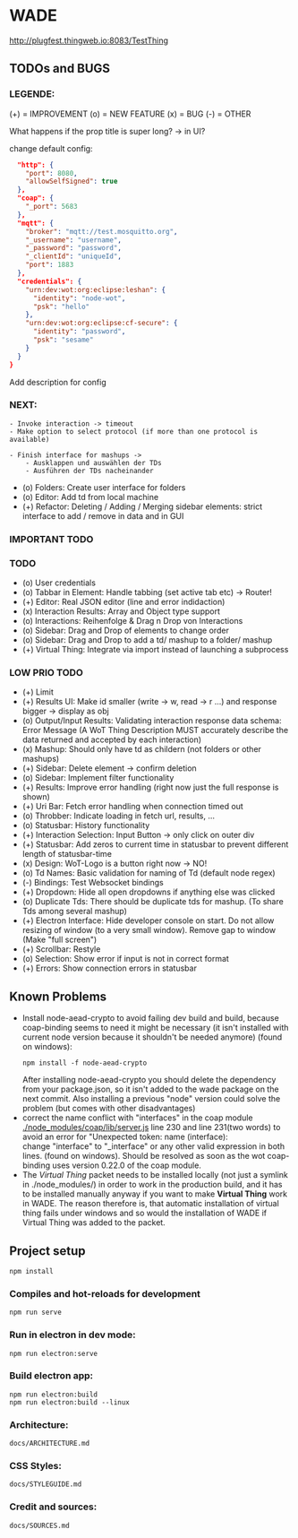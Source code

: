 # WADE
http://plugfest.thingweb.io:8083/TestThing

## TODOs and BUGS 
### LEGENDE:
(+) = IMPROVEMENT
(o) = NEW FEATURE
(x) = BUG
(-) = OTHER


What happens if the prop title is super long? -> in UI? 

change default config: 

```json
  "http": {
    "port": 8080,
    "allowSelfSigned": true
  },
  "coap": {
    "_port": 5683
  },
  "mqtt": {
    "broker": "mqtt://test.mosquitto.org",
    "_username": "username",
    "_password": "password",
    "_clientId": "uniqueId",
    "port": 1883
  },
  "credentials": {
    "urn:dev:wot:org:eclipse:leshan": {
      "identity": "node-wot",
      "psk": "hello"
    },
    "urn:dev:wot:org:eclipse:cf-secure": {
      "identity": "password",
      "psk": "sesame"
    }
  }
}
```

Add description for config

### NEXT: 
    - Invoke interaction -> timeout
    - Make option to select protocol (if more than one protocol is available)

    - Finish interface for mashups -> 
        - Ausklappen und auswählen der TDs 
        - Ausführen der TDs nacheinander 

- (o) Folders: Create user interface for folders
- (o) Editor: Add td from local machine
- (+) Refactor: Deleting / Adding / Merging sidebar elements: strict interface to add / remove in data and in GUI 


### IMPORTANT TODO

### TODO 
- (o) User credentials
- (o) Tabbar in Element: Handle tabbing (set active tab etc) -> Router!
- (+) Editor: Real JSON editor (line and error indidaction)
- (x) Interaction Results: Array and Object type support 
- (o) Interactions: Reihenfolge & Drag n Drop von Interactions
- (o) Sidebar: Drag and Drop of elements to change order 
- (o) Sidebar: Drag and Drop to add a td/ mashup to a folder/ mashup
- (+) Virtual Thing: Integrate via import instead of launching a subprocess

### LOW PRIO TODO
- (+) Limit
- (+) Results UI: Make id smaller (write -> w, read -> r ...) and response bigger -> display as obj
- (o) Output/Input Results: Validating interaction response data schema: Error Message (A WoT Thing Description MUST accurately describe the data returned and accepted by each interaction)
- (x) Mashup: Should only have td as childern (not folders or other mashups) 
- (+) Sidebar: Delete element -> confirm deletion
- (o) Sidebar: Implement filter functionality
- (+) Results: Improve error handling (right now just the full response is shown)
- (+) Uri Bar: Fetch error handling when connection timed out
- (o) Throbber: Indicate loading in fetch url, results, ...
- (o) Statusbar: History functionality
- (+) Interaction Selection: Input Button -> only click on outer div 
- (+) Statusbar: Add zeros to current time in statusbar to prevent different length of statusbar-time
- (x) Design: WoT-Logo is a button right now -> NO!
- (o) Td Names: Basic validation for naming of Td (default node regex)
- (-) Bindings: Test Websocket bindings
- (+) Dropdown: Hide all open dropdowns if anything else was clicked
- (o) Duplicate Tds: There should be duplicate tds for mashup. (To share Tds among several mashup)
- (+) Electron Interface: 
        Hide developer console on start. 
        Do not allow resizing of window (to a very small window).
        Remove gap to window (Make "full screen")
- (+) Scrollbar: Restyle
- (o) Selection: Show error if input is not in correct format
- (+) Errors: Show connection errors in statusbar

## Known Problems
- Install node-aead-crypto to avoid failing dev build and build,
   because coap-binding seems to need it might be necessary (it isn't installed
   with current node version because it shouldn't be needed anymore)
   (found on windows):  
  ```
  npm install -f node-aead-crypto
  ```  
  After installing node-aead-crypto you should delete the dependency from your package.json, so it isn't added to the wade package on the next commit. Also installing a previous "node" version could solve the problem (but
  comes with other disadvantages)
- correct the name conflict with "interfaces" in the coap module [./node_modules/coap/lib/server.js](./node_modules/coap/lib/server.js) line 230 and line 231(two words) to avoid an error for "Unexpected token: name (interface):  
change "interface" to "_interface" or any other valid expression in both lines. (found on windows). Should be resolved as soon as the wot coap-binding uses version 0.22.0 of the coap module.
- The *Virtual Thing* packet needs to be installed locally (not just a symlink in ./node_modules/) in order to work in the production build, and it has to be installed manually anyway if you want to make **Virtual Thing** work in WADE. The reason therefore is, that automatic installation of virtual thing fails under windows and so would
the installation of WADE if Virtual Thing was added to the packet.

## Project setup
```
npm install
```

### Compiles and hot-reloads for development
```
npm run serve
```

### Run in electron in dev mode: 
```
npm run electron:serve
```

### Build electron app: 
```
npm run electron:build
npm run electron:build --linux
```

### Architecture:
    docs/ARCHITECTURE.md

### CSS Styles:
    docs/STYLEGUIDE.md

### Credit and sources: 
    docs/SOURCES.md